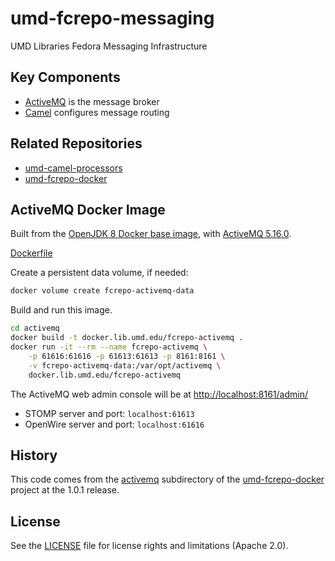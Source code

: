 # umd-fcrepo-messaging

UMD Libraries Fedora Messaging Infrastructure

## Key Components

* [ActiveMQ] is the message broker
* [Camel] configures message routing

## Related Repositories

* [umd-camel-processors](https://github.com/umd-lib/umd-camel-processors)
* [umd-fcrepo-docker]

## ActiveMQ Docker Image

Built from the [OpenJDK 8 Docker base image](https://hub.docker.com/_/openjdk),
with [ActiveMQ 5.16.0](http://activemq.apache.org/activemq-5160-release).

[Dockerfile](activemq/Dockerfile)

Create a persistent data volume, if needed:

```bash
docker volume create fcrepo-activemq-data
```

Build and run this image.

```bash
cd activemq
docker build -t docker.lib.umd.edu/fcrepo-activemq .
docker run -it --rm --name fcrepo-activemq \
    -p 61616:61616 -p 61613:61613 -p 8161:8161 \
    -v fcrepo-activemq-data:/var/opt/activemq \
    docker.lib.umd.edu/fcrepo-activemq
```

The ActiveMQ web admin console will be at <http://localhost:8161/admin/>

* STOMP server and port: `localhost:61613`
* OpenWire server and port: `localhost:61616`

## History

This code comes from the [activemq](https://github.com/umd-lib/umd-fcrepo-docker/tree/1.0.1/activemq) subdirectory of the [umd-fcrepo-docker] project at the 1.0.1 release.

## License

See the [LICENSE](LICENSE) file for license rights and limitations (Apache 2.0).


[ActiveMQ]: https://activemq.apache.org/components/classic/
[Camel]: https://camel.apache.org/
[umd-fcrepo-docker]: https://github.com/umd-lib/umd-fcrepo-docker
